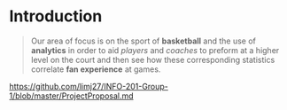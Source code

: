 # Introduction
> Our area of focus is on the sport of **basketball** and the use of **analytics** in order to aid *players* and *coaches* to preform at a higher level on the court and then see how these corresponding statistics correlate **fan experience** at games.

https://github.com/limj27/INFO-201-Group-1/blob/master/ProjectProposal.md
